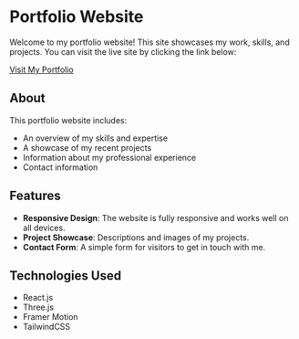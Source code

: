 # Portfolio Website

Welcome to my portfolio website! This site showcases my work, skills, and projects. You can visit the live site by clicking the link below:

[Visit My Portfolio](https://ammaralzureiqi.github.io/Ammar-Website)

## About

This portfolio website includes:

- An overview of my skills and expertise
- A showcase of my recent projects
- Information about my professional experience
- Contact information

## Features

- **Responsive Design**: The website is fully responsive and works well on all devices.
- **Project Showcase**:  Descriptions and images of my projects.
- **Contact Form**: A simple form for visitors to get in touch with me.

## Technologies Used

- React.js
- Three.js
- Framer Motion
- TailwindCSS



